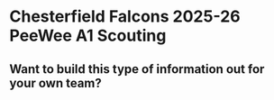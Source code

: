 # Chesterfield Falcons 2025-26 PeeWee A1 Scouting

## Want to build this type of information out for your own team?


